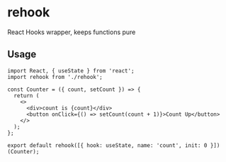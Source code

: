 # rehook
React Hooks wrapper, keeps functions pure

## Usage
```
import React, { useState } from 'react';
import rehook from './rehook';

const Counter = ({ count, setCount }) => {
  return (
    <>
      <div>count is {count}</div>
      <button onClick={() => setCount(count + 1)}>Count Up</button>
    </>
  );
};

export default rehook([{ hook: useState, name: 'count', init: 0 }])(Counter);
```
